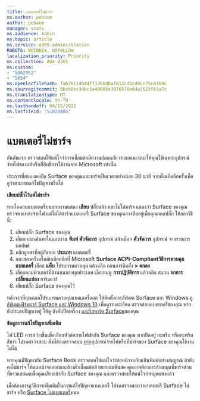 ```yaml
---
title: แบตเตอรี่ไม่ชาร์จ
ms.author: pebaum
author: pebaum
manager: scotv
ms.audience: Admin
ms.topic: article
ms.service: o365-administration
ROBOTS: NOINDEX, NOFOLLOW
localization_priority: Priority
ms.collection: Adm_O365
ms.custom:
- "9002952"
- "5654"
ms.openlocfilehash: fab76114044f71d60dbaf812cd2cd0cc75c8169c
ms.sourcegitcommit: 8bc60ec34bc1e40685e3976576e04a2623f63a7c
ms.translationtype: MT
ms.contentlocale: th-TH
ms.lasthandoff: 04/15/2021
ms.locfileid: "51820485"
---
```

# <a name="battery-wont-charge"></a>แบตเตอรี่ไม่ชาร์จ

อันดับแรก ตรวจสอบให้แน่ใจว่าการเชื่อมต่อมีความปลอดภัย เราขอแนะนนะให้คุณใช้เฉพาะอุปกรณ์จ่ายไฟของแท้หรือที่สิทธิ์การใช้งานจาก Microsoft เท่านั้น

ประการที่สอง ลองปิด Surface ของคุณและชาร์จเป็นเวลาอย่างน้อย 30 นาที จากนั้นเปิดอีกครั้งเพื่อดูว่าสามารถแก้ไขปัญหาหรือไม่

**เสียบปลั๊กไว้แต่ไม่ชาร์จ**

หากไอคอนแบตเตอรี่บนแถบงานแสดง **เสียบ** ปลั๊กแล้ว และไม่ได้ชาร์จ แสดงว่า Surface ของคุณตรวจหาแหล่งจ่ายไฟ แต่ไม่ได้ชาร์จแบตเตอรี่ Surface ของคุณอาจปิดอยู่เมื่อคุณถอดปลั๊ก ให้ลองวิธีนี้:

1. เสียบปลั๊ก Surface ของคุณ
2. เลือกกล่องค้นหาในแถบงาน **พิมพ์ ตัวจัดการ** อุปกรณ์ แล้วเลือก **ตัวจัดการ** อุปกรณ์ จากรายการผลลัพธ์
3. คลิกลูกศรที่อยู่ถัดจาก **ประเภท** แบตเตอรี่
4. แตะสองครั้งหรือดับเบิลคลิกที่ Microsoft **Surface ACPI-Compliantวิธีการควบคุม แบตเตอรี่** เลือก **แท็บ** โปรแกรมควบคุม แล้วคลิก ถอนการติดตั้ง **> ตกลง**
5. เลือกคอมพิวเตอร์ที่ด้านบนของทุกประเภท เลือกเมนู **การปฏิบัติการ** แล้วคลิก สแกน **หาการเปลี่ยนแปลง** ฮาร์ดแวร์
6. เสียบปลั๊ก Surface ของคุณไว้

หลังจากที่คุณถอดโปรแกรมควบคุมแบตเตอรี่ออก ให้ติดตั้งการอัปเดต Surface และ Windows ดู [อัปเดตเฟิร์มแวร์ Surface และ Windows 10](https://support.microsoft.com/help/4023505) เพื่อดูรายละเอียด ตรวจสอบแบตเตอรี่ของคุณ หากยังประสบปัญหาอยู่ ให้ดู บังคับปิดเครื่อง [และรีสตาร์ต Surface](https://support.microsoft.com/help/4036280/surface-force-a-shut-down-and-restart-your-surface)ของคุณ

**ข้อมูลการแก้ไขปัญหาเพิ่มเติม**

ไฟ LED ควรสว่างขึ้นเมื่อเสียบหัวต่อสายไฟเข้ากับ Surface ของคุณ หากปิดอยู่ กะพริบ หรือกะพริบสีขาว โปรดตรวจสอบ สิ่งที่ต้องตรวจสอบ [หาก](https://support.microsoft.com/help/4484763/surface-fix-issues-with-your-power-supply)อุปกรณ์จ่ายไฟหรือที่ชาร์จของ Surface ของคุณใช้งานไม่ได้ 

หากคุณมีปัญหากับ Surface Book ตรวจสอบให้แน่ใจว่าต่อหน้าจอกับแป้นพิมพ์อย่างสมบูรณ์ ถ้ายังคงไม่ชาร์จ ให้ลบหน้าจอออกและล้างตัวเชื่อมต่อด้วยยางลบดินสอ คุณอาจต้องการล้างหมุดที่ชาร์จส่วนที่ยาวและแคบซึ่งคุณเสียบเข้ากับ Surface ของคุณ และตรวจสอบให้แน่ใจว่าหมุดแห้งแล้ว

เมื่อต้องการดูวิธีการเพิ่มเติมในการแก้ไขปัญหาแบตเตอรี่ โปรดตรวจสอบว่าแบตเตอรี่ Surface ไม่ชาร์จ หรือ [Surface ไม่แบตเตอรี่](https://support.microsoft.com/help/4023536/surface-surface-battery-wont-charge)หมด

